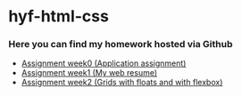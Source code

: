 # hyf-html-css
<h3>Here you can find my homework hosted via Github</h3>
<ul>
  <li><a target="_blank" href="https://wael-alhomsi.github.io/hyf-html-css/week0/">Assignment week0 (Application assignment)</a>   </li>
  <li><a target="_blank" href="https://wael-alhomsi.github.io/hyf-html-css/week1/">Assignment week1 (My web resume)</a>   </li>
  <li><a target="_blank" href="https://wael-alhomsi.github.io/hyf-html-css/week2/">Assignment week2 (Grids with floats and with flexbox)</a>   </li>
</ul>
